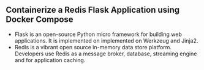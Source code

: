 ## Containerize a Redis Flask Application using Docker Compose
  - Flask is an open-source Python micro framework for building web applications. It is implemented on implemented on Werkzeug and Jinja2. 
  - Redis is a vibrant open source in-memory data store platform. Developers use Redis as a message broker, database, streaming engine and for application caching.
